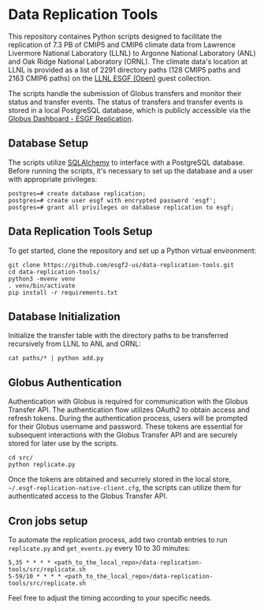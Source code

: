 # Data Replication Tools

This repository containes Python scripts designed to facilitate the replication of 7.3 PB of CMIP5 and CMIP6 climate data from Lawrence Livermore National Laboratory (LLNL) to Argonne National Laboratory (ANL) and Oak Ridge National Laboratory (ORNL). The climate data's location at LLNL is provided as a list of 2291 directory paths (128 CMIP5 paths and 2163 CMIP6 paths) on the [LLNL ESGF (Open)](https://app.globus.org/file-manager?origin_id=1889ea03-25ad-4f9f-8110-1ce8833a9d7e) guest collection.

The scripts handle the submission of Globus transfers and monitor their status and transfer events. The status of transfers and transfer events is stored in a local PostgreSQL database, which is publicly accessible via the [Globus Dashboard - ESGF Replication](https://dashboard.globus.org/esgf/).

## Database Setup
The scripts utilize [SQLAlchemy](https://www.sqlalchemy.org/) to interface with a PostgreSQL database. Before running the scripts, it's necessary to set up the database and a user with appropriate privileges:
```
postgres=# create database replication;
postgres=# create user esgf with encrypted password 'esgf';
postgres=# grant all privileges on database replication to esgf;
```

## Data Replication Tools Setup
To get started, clone the repository and set up a Python virtual environment:
```
git clone https://github.com/esgf2-us/data-replication-tools.git
cd data-replication-tools/
python3 -mvenv venv
. venv/bin/activate
pip install -r requirements.txt
```
## Database Initialization 
Initialize the transfer table with the directory paths to be transferred recursively from LLNL to ANL and ORNL:
```
cat paths/* | python add.py
```

## Globus Authentication
Authentication with Globus is required for communication with the Globus Transfer API. The authentication flow utilizes OAuth2 to obtain access and refresh tokens. During the authentication process, users will be prompted for their Globus username and password. These tokens are essential for subsequent interactions with the Globus Transfer API and are securely stored for later use by the scripts.
```
cd src/
python replicate.py
```
Once the tokens are obtained and securrely stored in the local store, `~/.esgf-replication-native-client.cfg`, the scripts can utilize them for authenticated access to the Globus Transfer API.

## Cron jobs setup
To automate the replication process, add two crontab entries to run `replicate.py` and `get_events.py` every 10 to 30 minutes:
```
5,35 * * * * <path_to_the_local_repo>/data-replication-tools/src/replicate.sh
5-59/10 * * * * <path_to_the_local_repo>/data-replication-tools/src/replicate.sh
```
Feel free to adjust the timing according to your specific needs.
